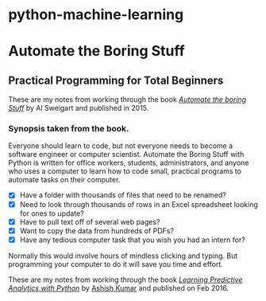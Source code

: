 # python-machine-learning

# Automate the Boring Stuff
## Practical Programming for Total Beginners

These are my notes from working through the book
[*Automate the boring Stuff*](https://automatetheboringstuff.com/)
by Al Sweigart and published in 2015.

### Synopsis taken from the book.

Everyone should learn to code, but not everyone needs to become a software engineer or computer scientist. Automate the Boring Stuff with Python is written for office workers, students, administrators, and anyone who uses a computer to learn how to code small, practical programs to automate tasks on their computer.

- [x] Have a folder with thousands of files that need to be renamed?
- [x] Need to look through thousands of rows in an Excel spreadsheet looking for ones to update?
- [x] Have to pull text off of several web pages?
- [x] Want to copy the data from hundreds of PDFs?
- [x] Have any tedious computer task that you wish you had an intern for?

Normally this would involve hours of mindless clicking and typing. But programming your computer to do it will save you time and effort.

These are my notes from working through the book
[*Learning Predictive Analytics with Python*](https://www.packtpub.com/big-data-and-business-intelligence/learning-predictive-analytics-python)
by [Ashish Kumar](https://in.linkedin.com/in/ashishk64)
and published on Feb 2016.